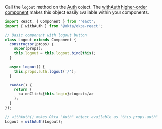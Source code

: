 Call the `logout` method on the [Auth](https://github.com/okta/okta-oidc-js/tree/master/packages/okta-react#authlogouturi) object. The [withAuth](https://github.com/okta/okta-oidc-js/tree/master/packages/okta-react#withauth) [higher-order component](https://reactjs.org/docs/higher-order-components.html) makes this object easily available within your components.

```javascript
import React, { Component } from 'react';
import { withAuth } from '@okta/okta-react';

// Basic component with logout button
class Logout extends Component {
  constructor(props) {
    super(props);
    this.logout = this.logout.bind(this);
  }

  async logout() {
    this.props.auth.logout('/');
  }

  render() {
    return (
      <a onClick={this.login}>Logout</a>
    );
  }
});

// withAuth() makes Okta "Auth" object available as "this.props.auth"
Logout = withAuth(Logout);


```
